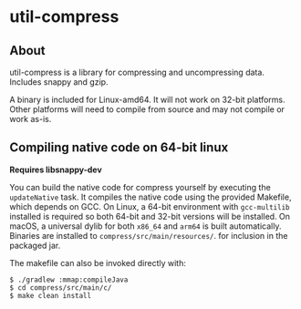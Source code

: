 # util-compress

## About
util-compress is a library for compressing and uncompressing data. Includes snappy and gzip.

A binary is included for Linux-amd64. It will not work on 32-bit platforms. Other platforms will need to compile from source and may not compile or work as-is.

## Compiling native code on 64-bit linux

**Requires libsnappy-dev**

You can build the native code for compress yourself by executing the `updateNative` task. It compiles the native code
using the provided Makefile, which depends on GCC. On Linux, a 64-bit environment with `gcc-multilib` installed is
required so both 64-bit and 32-bit versions will be installed. On macOS, a universal dylib for both `x86_64` and `arm64`
is built automatically. Binaries are installed to `compress/src/main/resources/`. for inclusion in the packaged jar.

The makefile can also be invoked directly with:

```
$ ./gradlew :mmap:compileJava
$ cd compress/src/main/c/
$ make clean install
```
